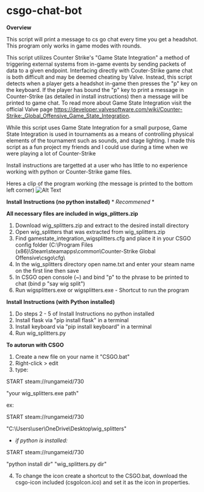 # csgo-chat-bot

**Overview**

This script will print a message to cs go chat every time you get a headshot. This program only works in game modes with rounds. 

This script utilizes Counter Strike's "Game State Integration" a method of triggering external systems from in-game events by sending packets of data to a given endpoint. Interfacing directly with Couter-Strike game chat is both difficult and may be deemed cheating by Valve. Instead, this script detects when a player gets a headshot in-game then presses the "p" key on the keyboard. If the player has bound the "p" key to print a message in Counter-Strike (as detailed in install instructions) then a message will be printed to game chat. To read more about Game State Integration visit the official Valve page https://developer.valvesoftware.com/wiki/Counter-Strike:_Global_Offensive_Game_State_Integration. 

While this script uses 
Game State Integration for a small purpose, Game State Integration is used in tournaments as a means of controlling physical elements of the tournament such as sounds, and stage lighting. I made this script as a fun project my friends and I could use during a time when we were playing a lot of Counter-Strike

Install instructions are targetted at a user who has little to no experience working with python or Counter-Strike game files.

Heres a clip of the program working (the message is printed to the bottom left corner)
![Alt Text](https://github.com/ehayes2000/_splitters/blob/master/wig-splitters-demo.gif)

**Install Instructions (no python installed)** * *Recommened* *

**All necessary files are included in wigs_plitters.zip**

1. Download wig_splitters.zip and extract to the desired install directory
2. Open wig_splitters that was extracted from wig_splitters.zip
3. Find gamestate_integration_wigsplitters.cfg and place it in your CSGO config folder 
(C:\Program Files (x86)\Steam\steamapps\common\Counter-Strike Global Offensive\csgo\cfg\
4. In the wig_splitters directory open name.txt and enter your steam name on the first line then save
5. In CSGO open console (~) and bind "p" to the phrase to be printed to chat (bind p "say wig split")
6. Run wigsplitters.exe or wigsplitters.exe - Shortcut to run the program

**Install Instructions (with Python installed)**

1. Do steps 2 - 5 of Install Instructions no python installed
2. Install flask via "pip install flask" in a terminal
3. Install keyboard via "pip install keyboard" in a terminal
4. Run wig_splitters.py 

**To autorun with CSGO**

1. Create a new file on your name it "CSGO.bat"
2. Right-click > edit
3. type:

START steam://rungameid/730

"your wig_splitters.exe path" 

ex:

START steam://rungameid/730

"C:\Users\user\OneDrive\Desktop\wig_splitters" 

* *if python is installed:* 

START steam://rungameid/730

"python install dir" "wig_splitters.py dir" 


4. To change the icon create a shortcut to the CSGO.bat, download the csgo-icon included (csgoIcon.ico) and set it as the icon in properties.
